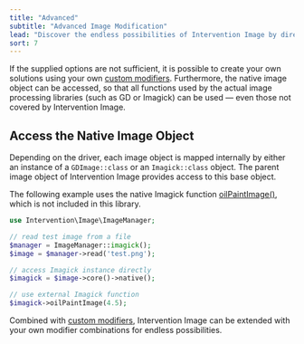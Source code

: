 ```yaml
---
title: "Advanced"
subtitle: "Advanced Image Modification"
lead: "Discover the endless possibilities of Intervention Image by directly accessing the native image data and combining them with custom modifier classes."
sort: 7
---
```


If the supplied options are not sufficient, it is possible to create your own
solutions using your own [custom modifiers](/v3/modifying-images/custom-modifiers).
Furthermore, the native image object can be accessed, so that all functions
used by the actual image processing libraries (such as GD or Imagick) can
be used — even those not covered by Intervention Image.

## Access the Native Image Object

Depending on the driver, each image object is mapped internally by either an
instance of a `GDImage::class` or an `Imagick::class` object. The parent image object of
Intervention Image provides access to this base object.

The following example uses the native Imagick function
[oilPaintImage()](https://www.php.net/manual/en/imagick.oilpaintimage.php),
which is not included in this library.

```php
use Intervention\Image\ImageManager;

// read test image from a file
$manager = ImageManager::imagick();
$image = $manager->read('test.png');

// access Imagick instance directly
$imagick = $image->core()->native();

// use external Imagick function
$imagick->oilPaintImage(4.5);
```

Combined with [custom modifiers](/v3/modifying-images/custom-modifiers), Intervention
Image can be extended with your own modifier combinations for endless
possibilities.
